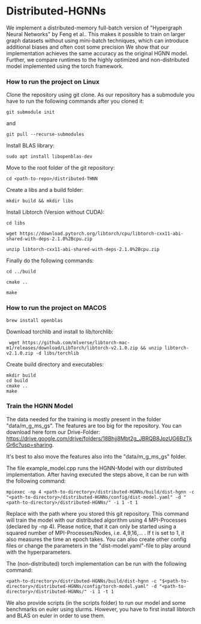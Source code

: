 # Distributed-HGNNs
We implement a distributed-memory full-batch version of "Hypergraph Neural Networks" by Feng et al..
This makes it possible to train on larger graph datasets without using mini-batch techniques, which can introduce additional biases and often cost some precision 
We show that our implementation achieves the same accuracy as the original HGNN model. Further, we compare runtimes to the highly optimized and non-distributed model implemented using the torch framework.

### How to run the project on Linux

Clone the repository using git clone. As our repository has a submodule you have to run the following commands after you cloned it:
```
git submodule init
```
and
```
git pull --recurse-submodules
```


Install BLAS library:
```
sudo apt install libopenblas-dev
```

Move to the root folder of the git repository:
```
cd <path-to-repo>/distributed-THNN
```

Create a libs and a build folder:
```
mkdir build && mkdir libs
```

Install Libtorch (Version without CUDA):
```
cd libs
```
```
wget https://download.pytorch.org/libtorch/cpu/libtorch-cxx11-abi-shared-with-deps-2.1.0%2Bcpu.zip
```
```
unzip libtorch-cxx11-abi-shared-with-deps-2.1.0%2Bcpu.zip
```

Finally do the following commands:
```
cd ../build
```
```
cmake ..
```

```
make
```

### How to run the project on MACOS

```
brew install openblas
```
Download torchlib and install to lib/torchlib:
```
 wget https://github.com/mlverse/libtorch-mac-m1/releases/download/LibTorch/libtorch-v2.1.0.zip && unzip libtorch-v2.1.0.zip -d libs/torchlib
```

Create build directory and executables:
```
mkdir build
cd build
cmake ..
make
```


### Train the HGNN Model
The data needed for the training is mostly present in the folder "data/m_g_ms_gs". The features are too big for the repository. You can download here form our Drive-Folder:
https://drive.google.com/drive/folders/18Bhjj8Mbt2g_JBRQB8JpzUG6BzTkGr6c?usp=sharing. 

It's best to also move the features also into the "data/m_g_ms_gs" folder. 

The file example_model.cpp runs the HGNN-Model with our distributed implementation. After having executed the steps above, it can be run with the following command:
```
mpiexec -np 4 <path-to-directory>/distributed-HGNNs/build/dist-hgnn -c "<path-to-directory>/distributed-HGNNs/config/dist-model.yaml" -d "<path-to-directory>/distributed-HGNNs/" -i 1 -t 1
```
Replace <path-to-directory> with the path where you stored this git repository. This command will train the model with our distributed algorithm using 4 MPI-Processes (declared by -np 4). Please notice, that it can only be started using a squared number of MPI-Processes/Nodes, i.e. 4,9,16,... . If t is set to 1, it also measures the time an epoch takes. 
You can also create other config files or change the parameters in the "dist-model.yaml"-file to play around with the hyperparameters. 

The (non-distributed) torch implementation can be run with the following command:
```
<path-to-directory>/distributed-HGNNs/build/dist-hgnn -c "$<path-to-directory>/distributed-HGNNs/config/torch-model.yaml" -d "<path-to-directory>/distributed-HGNNs/" -i 1 -t 1
```

We also provide scripts (in the scripts folder) to run our model and some benchmarks on euler using slurms. However, you have to first install libtorch and BLAS on euler in order to use them. 








